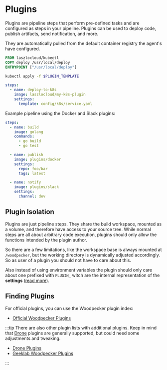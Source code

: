 # Plugins

Plugins are pipeline steps that perform pre-defined tasks and are configured as steps in your pipeline. Plugins can be used to deploy code, publish artifacts, send notification, and more.

They are automatically pulled from the default container registry the agent's have configured.

```dockerfile title="Dockerfile"
FROM laszlocloud/kubectl
COPY deploy /usr/local/deploy
ENTRYPOINT ["/usr/local/deploy"]
```

```bash title="deploy"
kubectl apply -f $PLUGIN_TEMPLATE
```

```yaml title=".woodpecker.yaml"
steps:
  - name: deploy-to-k8s
    image: laszlocloud/my-k8s-plugin
    settings:
      template: config/k8s/service.yaml
```

Example pipeline using the Docker and Slack plugins:

```yaml
steps:
  - name: build
    image: golang
    commands:
      - go build
      - go test

  - name: publish
    image: plugins/docker
    settings:
      repo: foo/bar
      tags: latest

  - name: notify
    image: plugins/slack
    settings:
      channel: dev
```

## Plugin Isolation

Plugins are just pipeline steps. They share the build workspace, mounted as a volume, and therefore have access to your source tree.
While normal steps are all about arbitrary code execution, plugins should only allow the functions intended by the plugin author.

So there are a few limitations, like the workspace base is always mounted at `/woodpecker`, but the working directory is dynamically adjusted accordingly. So as user of a plugin you should not have to care about this.

Also instead of using environment variables the plugin should only care about one prefixed with `PLUGIN_` witch are the internal representation of the **settings** ([read more](./20-creating-plugins.md)).

## Finding Plugins

For official plugins, you can use the Woodpecker plugin index:

- [Official Woodpecker Plugins](https://woodpecker-ci.org/plugins)

:::tip
There are also other plugin lists with additional plugins. Keep in mind that [Drone](https://www.drone.io/) plugins are generally supported, but could need some adjustments and tweaking.

- [Drone Plugins](http://plugins.drone.io)
- [Geeklab Woodpecker Plugins](https://woodpecker-plugins.geekdocs.de/)

:::
